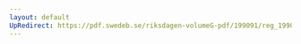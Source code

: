 ```yaml
---
layout: default
UpRedirect: https://pdf.swedeb.se/riksdagen-volumeG-pdf/199091/reg_199091/reg_199091_1041.pdf
---
```


